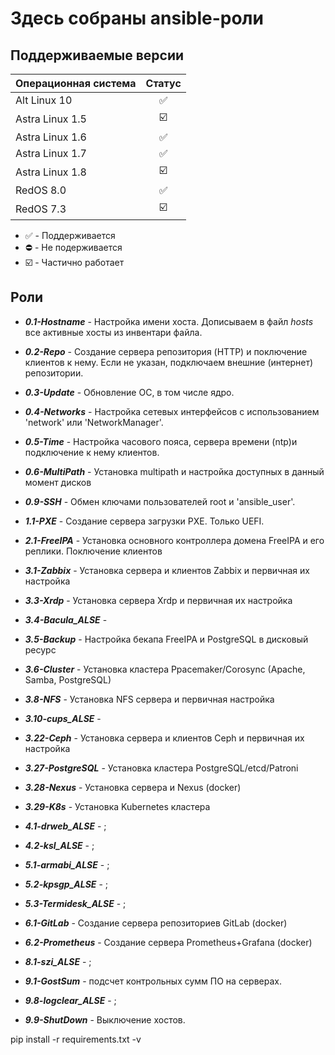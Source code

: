 # Здесь собраны ansible-роли
## Поддерживаемые версии

| Операционная система | Статус |
| ------------------------- |:---:|
| Alt Linux 10 | :white_check_mark: |
| Astra Linux 1.5 | :ballot_box_with_check: |
| Astra Linux 1.6 | :white_check_mark: |
| Astra Linux 1.7 | :white_check_mark: |
| Astra Linux 1.8 | :ballot_box_with_check: |
| RedOS 8.0 | :white_check_mark: |
| RedOS 7.3 | :ballot_box_with_check: |

- :white_check_mark: - Поддерживается
- :no_entry: - Не подерживается
- :ballot_box_with_check: - Частично работает

## Роли
* ***0.1-Hostname*** - Настройка имени хоста. Дописываем в файл *hosts* все активные хосты из инвентари файла.
* ***0.2-Repo*** - Создание сервера репозитория (HTTP) и поключение клиентов к нему. Если не указан, подключаем внешние (интернет) репозитории.
* ***0.3-Update*** - Обновление ОС, в том числе ядро.
* ***0.4-Networks*** - Настройка сетевых интерфейсов с использованием 'network' или 'NetworkManager'.
* ***0.5-Time*** - Настройка часового пояса, сервера времени (ntp)и подключение к нему клиентов.
* ***0.6-MultiPath*** - Установка multipath и настройка доступных в данный момент дисков
* ***0.9-SSH*** - Обмен ключами пользователей root и 'ansible_user'.

* ***1.1-PXE*** - Создание сервера загрузки PXE. Только UEFI.

* ***2.1-FreeIPA*** - Установка основного контроллера домена FreeIPA и его реплики. Поключение клиентов

* ***3.1-Zabbix*** - Установка сервера и клиентов Zabbix и первичная их настройка
* ***3.3-Xrdp*** - Установка сервера Xrdp и первичная их настройка
* ***3.4-Bacula_ALSE*** -
* ***3.5-Backup*** - Настройка бекапа FreeIPA и PostgreSQL в дисковый ресурс
* ***3.6-Cluster*** - Установка кластера Ppacemaker/Corosync (Apache, Samba, PostgreSQL)
* ***3.8-NFS*** - Установка NFS сервера и первичная настройка
* ***3.10-cups_ALSE*** - 
* ***3.22-Ceph*** - Установка сервера и клиентов Ceph и первичная их настройка
* ***3.27-PostgreSQL*** - Установка кластера PostgreSQL/etcd/Patroni
* ***3.28-Nexus*** - Установка сервера и Nexus (docker)
* ***3.29-K8s*** - Установка Kubernetes кластера

* ***4.1-drweb_ALSE*** - ;
* ***4.2-ksl_ALSE*** - ;

* ***5.1-armabi_ALSE*** - ;
* ***5.2-kpsgp_ALSE*** - ;
* ***5.3-Termidesk_ALSE*** - ;

* ***6.1-GitLab*** - Создание сервера репозиториев GitLab (docker)
* ***6.2-Prometheus*** - Создание сервера Prometheus+Grafana (docker)

* ***8.1-szi_ALSE*** - ;

* ***9.1-GostSum*** - подсчет контрольных сумм ПО на серверах.
* ***9.8-logclear_ALSE*** - ;
* ***9.9-ShutDown*** - Выключение хостов.


pip install -r requirements.txt -v